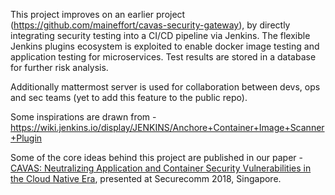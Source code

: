 This project improves on an earlier project (https://github.com/maineffort/cavas-security-gateway), by directly integrating security testing into a CI/CD pipeline via Jenkins.
The flexible Jenkins plugins ecosystem is exploited to enable docker image testing and application testing for microservices.
Test results are stored in a database for further risk analysis. 

Additionally mattermost server is used for collaboration between devs, ops and sec teams (yet to add this feature to the public repo).

Some inspirations are drawn from - https://wiki.jenkins.io/display/JENKINS/Anchore+Container+Image+Scanner+Plugin

Some of the core ideas behind this project are published in our paper - [CAVAS: Neutralizing Application and Container Security Vulnerabilities in the Cloud Native Era](https://www.researchgate.net/publication/324273101_CAVAS_Neutralizing_Application_and_Container_Security_Vulnerabilities_in_the_Cloud_Native_Era), presented at Securecomm 2018, Singapore.
